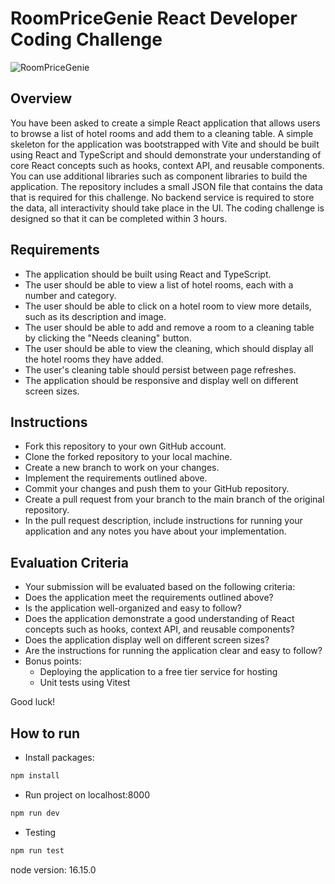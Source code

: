 # RoomPriceGenie React Developer Coding Challenge

![RoomPriceGenie](team.webp)

## Overview

You have been asked to create a simple React application that allows users to browse a list of hotel rooms and add them to a cleaning table. A simple skeleton for the application was bootstrapped with Vite and should be built using React and TypeScript and should demonstrate your understanding of core React concepts such as hooks, context API, and reusable components. You can use additional libraries such as component libraries to build the application. The repository includes a small JSON file that contains the data that is required for this challenge. No backend service is required to store the data, all interactivity should take place in the UI. The coding challenge is designed so that it can be completed within 3 hours.

## Requirements

- The application should be built using React and TypeScript.
- The user should be able to view a list of hotel rooms, each with a number and category.
- The user should be able to click on a hotel room to view more details, such as its description and image.
- The user should be able to add and remove a room to a cleaning table by clicking the "Needs cleaning" button.
- The user should be able to view the cleaning, which should display all the hotel rooms they have added.
- The user's cleaning table should persist between page refreshes.
- The application should be responsive and display well on different screen sizes.

## Instructions

- Fork this repository to your own GitHub account.
- Clone the forked repository to your local machine.
- Create a new branch to work on your changes.
- Implement the requirements outlined above.
- Commit your changes and push them to your GitHub repository.
- Create a pull request from your branch to the main branch of the original repository.
- In the pull request description, include instructions for running your application and any notes you have about your implementation.

## Evaluation Criteria

- Your submission will be evaluated based on the following criteria:
- Does the application meet the requirements outlined above?
- Is the application well-organized and easy to follow?
- Does the application demonstrate a good understanding of React concepts such as hooks, context API, and reusable components?
- Does the application display well on different screen sizes?
- Are the instructions for running the application clear and easy to follow?
- Bonus points:
  - Deploying the application to a free tier service for hosting
  - Unit tests using Vitest

Good luck!
  
## How to run

- Install packages:
```bash
npm install
```
- Run project on localhost:8000
```bash
npm run dev
```
- Testing
```bash
npm run test
```

node version: 16.15.0


